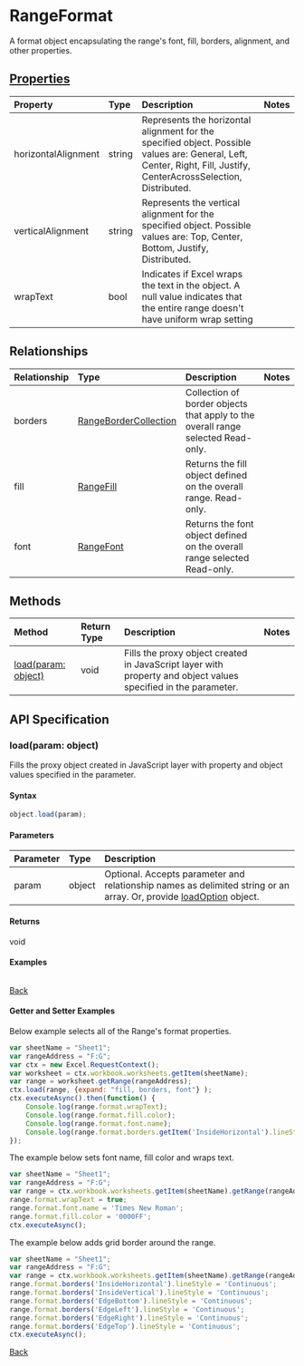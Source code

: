 # RangeFormat

A format object encapsulating the range's font, fill, borders, alignment, and other properties.

## [Properties](#getter-and-setter-examples)
| Property       | Type    |Description|Notes |
|:---------------|:--------|:----------|:-----|
|horizontalAlignment|string|Represents the horizontal alignment for the specified object. Possible values are: General, Left, Center, Right, Fill, Justify, CenterAcrossSelection, Distributed.||
|verticalAlignment|string|Represents the vertical alignment for the specified object. Possible values are: Top, Center, Bottom, Justify, Distributed.||
|wrapText|bool|Indicates if Excel wraps the text in the object. A null value indicates that the entire range doesn't have uniform wrap setting||

## Relationships
| Relationship | Type    |Description|Notes |
|:---------------|:--------|:----------|:-----|
|borders|[RangeBorderCollection](rangebordercollection.md)|Collection of border objects that apply to the overall range selected Read-only.||
|fill|[RangeFill](rangefill.md)|Returns the fill object defined on the overall range. Read-only.||
|font|[RangeFont](rangefont.md)|Returns the font object defined on the overall range selected Read-only.||

## Methods

| Method           | Return Type    |Description|Notes |
|:---------------|:--------|:----------|:-----|
|[load(param: object)](#loadparam-object)|void|Fills the proxy object created in JavaScript layer with property and object values specified in the parameter.||

## API Specification

### load(param: object)
Fills the proxy object created in JavaScript layer with property and object values specified in the parameter.

#### Syntax
```js
object.load(param);
```

#### Parameters
| Parameter       | Type    |Description|
|:---------------|:--------|:----------|
|param|object|Optional. Accepts parameter and relationship names as delimited string or an array. Or, provide [loadOption](loadoption.md) object.|

#### Returns
void

#### Examples
```js

```

[Back](#methods)

#### Getter and Setter Examples

Below example selects all of the Range's format properties. 

```js
var sheetName = "Sheet1";
var rangeAddress = "F:G";
var ctx = new Excel.RequestContext();
var worksheet = ctx.workbook.worksheets.getItem(sheetName);
var range = worksheet.getRange(rangeAddress);
ctx.load(range, {expand: "fill, borders, font"} );
ctx.executeAsync().then(function() {
	Console.log(range.format.wrapText);
	Console.log(range.format.fill.color);
	Console.log(range.format.font.name);
	Console.log(range.format.borders.getItem('InsideHorizontal').lineStyle;	
});
```

The example below sets font name, fill color and wraps text. 

```js
var sheetName = "Sheet1";
var rangeAddress = "F:G";
var range = ctx.workbook.worksheets.getItem(sheetName).getRange(rangeAddress);
range.format.wrapText = true;
range.format.font.name = 'Times New Roman';
range.format.fill.color = '0000FF';
ctx.executeAsync();
```

The example below adds grid border around the range.

```js
var sheetName = "Sheet1";
var rangeAddress = "F:G";
var range = ctx.workbook.worksheets.getItem(sheetName).getRange(rangeAddress);
range.format.borders('InsideHorizontal').lineStyle = 'Continuous';
range.format.borders('InsideVertical').lineStyle = 'Continuous';
range.format.borders('EdgeBottom').lineStyle = 'Continuous';
range.format.borders('EdgeLeft').lineStyle = 'Continuous';
range.format.borders('EdgeRight').lineStyle = 'Continuous';
range.format.borders('EdgeTop').lineStyle = 'Continuous';
ctx.executeAsync();
```

[Back](#properties)
